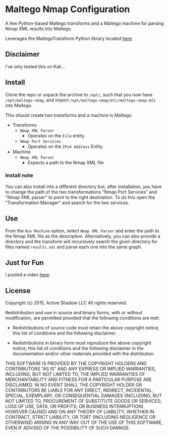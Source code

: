 # Maltego Nmap Configuration

A few Python-based Maltego transforms and a Maltego machine for parsing Nmap
XML results into Maltego.

Leverages the MaltegoTransform Python library located
[here](https://github.com/sroberts/MaltegoTransform-Python).

## Disclaimer

I've only tested this on Kali...

## Install

Clone the repo or unpack the archive to `/opt/`, such that you now have
`/opt/maltego-nmap`, and import `/opt/maltego-nmap/etc/maltego-nmap.mtz` into
Maltego.

This *should* create two transforms and a machine in Maltego.

* Transforms
  * `Nmap XML Parser`
    - Operates on the `File` entity
  * `Nmap Port Services`
    - Operates on the `IPv4 Address` Entity
* Machine
  * `Nmap XML Parser`
    - Expects a path to the Nmap XML file

### Install note

You can also install into a different directory but, after installation, you
have to change the path of the two transformations "Nmap Port Services" and
"Nmap XML parser" to point to the right destination. To do this open the 
"Transformation Manager" and search for the two services.

## Use

From the `Run Machine` option, select `Nmap XML Parser` and enter the path to
the Nmap XML file as the description. Alternatively, you can also provide a
directory and the transform will recursively search the given directory for
files named `results.xml` and parse each one into the same graph.

## Just for Fun

I posted a video [here](http://youtu.be/ToR3I87Yvhg).

## License

Copyright (c) 2015, Active Shadow LLC
All rights reserved.

Redistribution and use in source and binary forms, with or without
modification, are permitted provided that the following conditions are met:

* Redistributions of source code must retain the above copyright notice, this
  list of conditions and the following disclaimer.

* Redistributions in binary form must reproduce the above copyright notice,
  this list of conditions and the following disclaimer in the documentation
  and/or other materials provided with the distribution.

THIS SOFTWARE IS PROVIDED BY THE COPYRIGHT HOLDERS AND CONTRIBUTORS "AS IS"
AND ANY EXPRESS OR IMPLIED WARRANTIES, INCLUDING, BUT NOT LIMITED TO, THE
IMPLIED WARRANTIES OF MERCHANTABILITY AND FITNESS FOR A PARTICULAR PURPOSE ARE
DISCLAIMED. IN NO EVENT SHALL THE COPYRIGHT HOLDER OR CONTRIBUTORS BE LIABLE
FOR ANY DIRECT, INDIRECT, INCIDENTAL, SPECIAL, EXEMPLARY, OR CONSEQUENTIAL
DAMAGES (INCLUDING, BUT NOT LIMITED TO, PROCUREMENT OF SUBSTITUTE GOODS OR
SERVICES; LOSS OF USE, DATA, OR PROFITS; OR BUSINESS INTERRUPTION) HOWEVER
CAUSED AND ON ANY THEORY OF LIABILITY, WHETHER IN CONTRACT, STRICT LIABILITY,
OR TORT (INCLUDING NEGLIGENCE OR OTHERWISE) ARISING IN ANY WAY OUT OF THE USE
OF THIS SOFTWARE, EVEN IF ADVISED OF THE POSSIBILITY OF SUCH DAMAGE.

